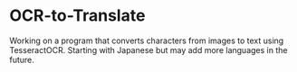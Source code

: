 # OCR-to-Translate
Working on a program that converts characters from images to text using TesseractOCR. Starting with Japanese but may add more languages in the future.
